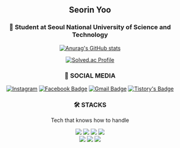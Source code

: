 <h2 align="center"> Seorin Yoo </h2>
<h3 align="center">🏫 Student at Seoul National University of Science and Technology</h3>



<div align=center>

[![Anurag's GitHub stats](https://github-readme-stats.vercel.app/api?username=SeorinY&theme=github_dark)](https://github.com/anuraghazra/github-readme-stats)

[![Solved.ac Profile](http://mazassumnida.wtf/api/v2/generate_badge?boj=sprout3082)](https://solved.ac/profile/sprout3082)

</div>




<h3 align=center>🌱 SOCIAL MEDIA</h3>
<div align="center">

[![Instagram](https://img.shields.io/badge/Instagram-E4405F?style=flat-square&logo=Instagram&logoColor=white&link=https://https://www.instagram.com/seorin_yy/)](https://www.instagram.com/seorin_yy/)
[![Facebook Badge](https://img.shields.io/badge/facebook-1877f2?style=flat-square&logo=facebook&logoColor=white&link=https://www.facebook.com/seoriny)](https://www.facebook.com/seoriny) 
[![Gmail Badge](https://img.shields.io/badge/Gmail-d14836?style=flat-square&logo=Gmail&logoColor=white&link=mailto:sprout3082@gmail.com)](mailto:sprout3082@gmail.com)
[![Tistory's Badge](https://github-readme-tistory-card.vercel.app/api/badge?name=Tistory&theme=dark)](https://seorin-yy.tistory.com)
<!-- [![Tistory's Badge](https://img.shields.io/badge/Tistory-000000?style=flat-square&logo=Tistory&logoColor=white&link=mailto:sprout3082@gmail.com)](mailto:sprout3082@gmail.com) -->
  
</div>


<h3 align=center>🛠 STACKS</h3>
<p align="center">Tech that knows how to handle</p>
<div align="center">
  
  <img src="https://img.shields.io/badge/node.js-339933?style=for-the-badge&logo=Node.js&logoColor=white">
  <img src="https://img.shields.io/badge/express-000000?style=for-the-badge&logo=express&logoColor=white">
  <img src="https://img.shields.io/badge/springboot-6DB33F?style=for-the-badge&logo=springboot&logoColor=white">
  <img src="https://img.shields.io/badge/Swift-F05138?style=for-the-badge&logo=Swift&logoColor=white"> 
  <br>
<!--   <img src="https://img.shields.io/badge/java-007396?style=for-the-badge&logo=java&logoColor=white">  -->
<!--   <img src="https://img.shields.io/badge/c++-00599C?style=for-the-badge&logo=c%2B%2B&logoColor=white"> -->
    <img src="https://img.shields.io/badge/python-3776AB?style=for-the-badge&logo=python&logoColor=white"> 
    <img src="https://img.shields.io/badge/aws-232F3E?style=for-the-badge&logo=amazonaws&logoColor=white">  
    <img src="https://img.shields.io/badge/mysql-4479A1?style=for-the-badge&logo=mysql&logoColor=white"> 
  <br>
<!--   <img src="https://img.shields.io/badge/linux-FCC624?style=for-the-badge&logo=linux&logoColor=black">  -->
  <br>

<!--
  [![Top Langs](https://github-readme-stats.vercel.app/api/top-langs/?username=seorinY&layout=compact&count_private=true)](https://github.com/anuraghazra/github-readme-stats)
  -->
  
</div>
